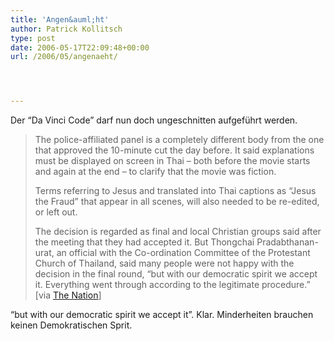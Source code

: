 ```yaml
---
title: 'Angen&auml;ht'
author: Patrick Kollitsch
type: post
date: 2006-05-17T22:09:48+00:00
url: /2006/05/angenaeht/




---
```

Der &#8220;Da Vinci Code&#8221; darf nun doch ungeschnitten aufgef&uuml;hrt werden.

> The police-affiliated panel is a completely different body from the one that approved the 10-minute cut the day before. It said explanations must be displayed on screen in Thai &#8211; both before the movie starts and again at the end &#8211; to clarify that the movie was fiction.
> 
> Terms referring to Jesus and translated into Thai captions as &#8220;Jesus the Fraud&#8221; that appear in all scenes, will also needed to be re-edited, or left out.
> 
> The decision is regarded as final and local Christian groups said after the meeting that they had accepted it. But Thongchai Pradabthanan-urat, an official with the Co-ordination Committee of the Protestant Church of Thailand, said many people were not happy with the decision in the final round, &#8220;but with our democratic spirit we accept it. Everything went through according to the legitimate procedure.&#8221; [via [The Nation][1]]

&#8220;but with our democratic spirit we accept it&#8221;. Klar. Minderheiten brauchen keinen Demokratischen Sprit.

 [1]: http://www.nationmultimedia.com/2006/05/18/national/national_30004308.php
